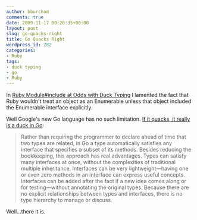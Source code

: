 ```yaml
---
author: bburcham
comments: true
date: 2009-11-17 00:20:35+00:00
layout: post
slug: go-quacks-right
title: Go Quacks Right
wordpress_id: 282
categories:
- Ruby
tags:
- duck typing
- go
- Ruby
---
```


In [Ruby Module#include at Odds with Duck Typing](http://memerocket.com/2006/09/28/ruby-moduleinclude-at-odds-with-duck-typing/) I lamented the fact that Ruby wouldn't treat an object as an Enumerable unless that object included the Enumerable interface explicitly.

Well Google's new Go language has no such limitation. [If it quacks, it really is a duck in Go](http://golang.org/doc/go_lang_faq.html#types):


<blockquote>Rather than requiring the programmer to declare ahead of time that two types are related, in Go a type automatically satisfies any interface that specifies a subset of its methods. Besides reducing the bookkeeping, this approach has real advantages. Types can satisfy many interfaces at once, without the complexities of traditional multiple inheritance. Interfaces can be very lightweight—having one or even zero methods in an interface can express useful concepts. Interfaces can be added after the fact if a new idea comes along or for testing—without annotating the original types. Because there are no explicit relationships between types and interfaces, there is no type hierarchy to manage or discuss.</blockquote>


Well…there it is.
